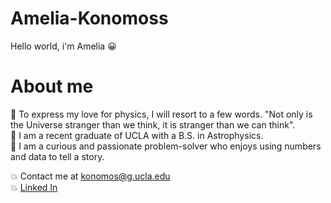 # Amelia-Konomoss
Hello world, i'm Amelia
:grinning:
# About me
:dizzy: To express my love for physics, I will resort to a few words. "Not only is the Universe stranger than we think, it is stranger than we can think". <br />
:dizzy: I am a recent graduate of UCLA with a B.S. in Astrophysics. <br />
:dizzy: I am a curious and passionate problem-solver who enjoys using numbers and data to tell a story. <br />

:boom: Contact me at konomos@g.ucla.edu  <br />
:boom: [Linked In](https://www.linkedin.com/in/amelia-konomos/)


